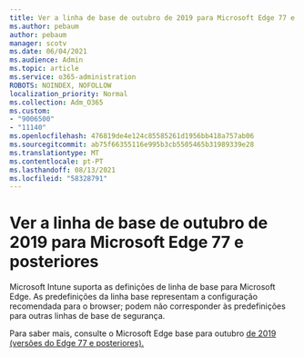 ```yaml
---
title: Ver a linha de base de outubro de 2019 para Microsoft Edge 77 e posteriores
ms.author: pebaum
author: pebaum
manager: scotv
ms.date: 06/04/2021
ms.audience: Admin
ms.topic: article
ms.service: o365-administration
ROBOTS: NOINDEX, NOFOLLOW
localization_priority: Normal
ms.collection: Adm_O365
ms.custom:
- "9006500"
- "11140"
ms.openlocfilehash: 476819de4e124c85585261d1956bb418a757ab06
ms.sourcegitcommit: ab75f66355116e995b3cb5505465b31989339e28
ms.translationtype: MT
ms.contentlocale: pt-PT
ms.lasthandoff: 08/13/2021
ms.locfileid: "58328791"
---
```

# <a name="view-the-october-2019-baseline-for-microsoft-edge-versions-77-and-later"></a>Ver a linha de base de outubro de 2019 para Microsoft Edge 77 e posteriores

Microsoft Intune suporta as definições de linha de base para Microsoft Edge. As predefinições da linha base representam a configuração recomendada para o browser; podem não corresponder às predefinições para outras linhas de base de segurança.

Para saber mais, consulte o Microsoft Edge base para outubro [de 2019 (versões do Edge 77 e posteriores).](https://docs.microsoft.com/mem/intune/protect/security-baseline-settings-edge?pivots=edge-october-2019)
